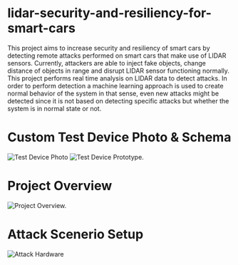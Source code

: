 # lidar-security-and-resiliency-for-smart-cars
This project aims to increase security and resiliency of smart cars by detecting remote attacks performed on smart cars that make use of LIDAR sensors. Currently, attackers are able to inject fake objects, change distance of objects in range and disrupt LIDAR sensor functioning normally. This project performs real time analysis on LIDAR data to detect attacks. In order to perform detection a machine learning approach is used to create normal behavior of the system in that sense, even new attacks might be detected since it is not based on detecting specific attacks but whether the system is in normal state or not.

# Custom Test Device Photo & Schema
![Test Device Photo](https://i.imgur.com/ZnNXVxU.jpg)
![Test Device Prototype.](https://i.imgur.com/joYbCVb.png)

# Project Overview
![Project Overview.](https://i.imgur.com/7fztOHE.png)

# Attack Scenerio Setup
![Attack Hardware](https://i.imgur.com/mHuKW73.jpg)
